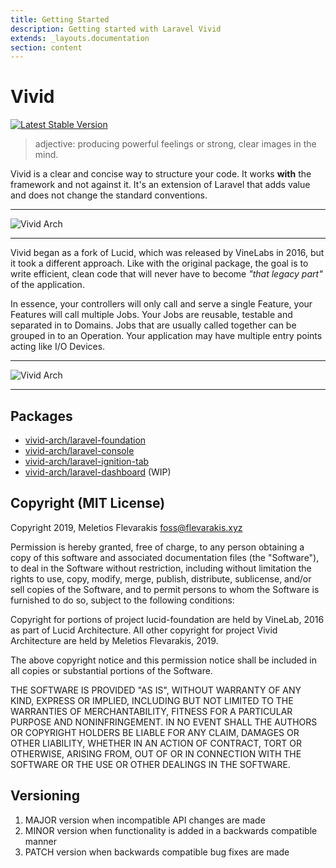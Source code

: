 ```yaml
---
title: Getting Started
description: Getting started with Laravel Vivid
extends: _layouts.documentation
section: content
---
```


# Vivid

[![Latest Stable Version](https://poser.pugx.org/vivid-arch/laravel-foundation/v/stable)](https://packagist.org/packages/vivid-arch/laravel-foundation)

>adjective: producing powerful feelings or strong, clear images in the mind.

Vivid is a clear and concise way to structure your code. It works **with** the framework and not against it. It's an extension of Laravel that adds value and does not change the standard conventions. 

---------

![Vivid Arch](/assets/images/intro-arch.png)

---------

Vivid began as a fork of Lucid, which was released by VineLabs in 2016, but it took a different approach. 
Like with the original package, the goal is to write efficient, clean code that will never have to become *"that legacy part"* of the application.

In essence, your controllers will only call and serve a single Feature, your Features will call multiple Jobs. Your Jobs are reusable, testable
and separated in to Domains. Jobs that are usually called together can be grouped in to an Operation. 
Your application may have multiple entry points acting like I/O Devices.

---------

![Vivid Arch](/assets/images/stack.png)

---------

## Packages

+ [vivid-arch/laravel-foundation](https://packagist.org/packages/vivid-arch/laravel-foundation)
+ [vivid-arch/laravel-console](https://packagist.org/packages/vivid-arch/laravel-console)
+ [vivid-arch/laravel-ignition-tab](https://packagist.org/packages/vivid-arch/laravel-ignition-tab)
+ [vivid-arch/laravel-dashboard](/docs/dashboard/getting-started) (WIP)

## Copyright (MIT License)

Copyright 2019, Meletios Flevarakis <foss@flevarakis.xyz>

Permission is hereby granted, free of charge, to any person obtaining a copy of this software and associated documentation files (the "Software"), to deal in the Software without restriction, including without limitation the rights to use, copy, modify, merge, publish, distribute, sublicense, and/or sell copies of the Software, and to permit persons to whom the Software is furnished to do so, subject to the following conditions:

Copyright for portions of project lucid-foundation are held by VineLab, 2016 as part of Lucid Architecture.
All other copyright for project Vivid Architecture are held by Meletios Flevarakis, 2019.

The above copyright notice and this permission notice shall be included in all copies or substantial portions of the Software.

THE SOFTWARE IS PROVIDED "AS IS", WITHOUT WARRANTY OF ANY KIND, EXPRESS OR IMPLIED, INCLUDING BUT NOT LIMITED TO THE WARRANTIES OF MERCHANTABILITY, FITNESS FOR A PARTICULAR PURPOSE AND NONINFRINGEMENT. IN NO EVENT SHALL THE AUTHORS OR COPYRIGHT HOLDERS BE LIABLE FOR ANY CLAIM, DAMAGES OR OTHER LIABILITY, WHETHER IN AN ACTION OF CONTRACT, TORT OR OTHERWISE, ARISING FROM, OUT OF OR IN CONNECTION WITH THE SOFTWARE OR THE USE OR OTHER DEALINGS IN THE SOFTWARE.

## Versioning

1. MAJOR version when incompatible API changes are made
2. MINOR version when functionality is added in a backwards compatible manner
3. PATCH version when backwards compatible bug fixes are made